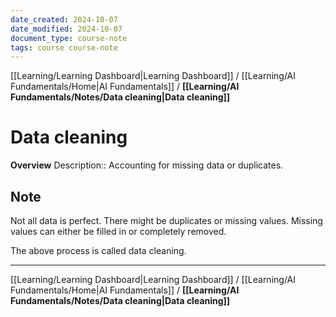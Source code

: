 ```yaml
---
date_created: 2024-10-07
date_modified: 2024-10-07
document_type: course-note
tags: course course-note
---
```

[[Learning/Learning Dashboard|Learning Dashboard]] / [[Learning/AI Fundamentals/Home|AI Fundamentals]] / **[[Learning/AI Fundamentals/Notes/Data cleaning|Data cleaning]]**
# Data cleaning
**Overview**
Description:: Accounting for missing data or duplicates.

## Note

Not all data is perfect. There might be duplicates or missing values. Missing values can either be filled in or completely removed.

The above process is called data cleaning.

---
[[Learning/Learning Dashboard|Learning Dashboard]] / [[Learning/AI Fundamentals/Home|AI Fundamentals]] / **[[Learning/AI Fundamentals/Notes/Data cleaning|Data cleaning]]**